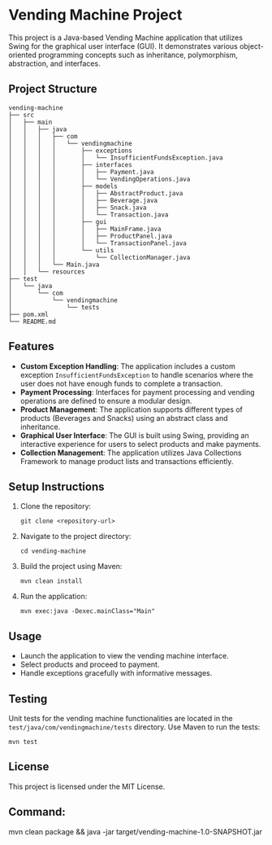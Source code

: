 # Vending Machine Project

This project is a Java-based Vending Machine application that utilizes Swing for the graphical user interface (GUI). It demonstrates various object-oriented programming concepts such as inheritance, polymorphism, abstraction, and interfaces.

## Project Structure

```
vending-machine
├── src
│   ├── main
│   │   ├── java
│   │   │   ├── com
│   │   │   │   └── vendingmachine
│   │   │   │       ├── exceptions
│   │   │   │       │   └── InsufficientFundsException.java
│   │   │   │       ├── interfaces
│   │   │   │       │   ├── Payment.java
│   │   │   │       │   └── VendingOperations.java
│   │   │   │       ├── models
│   │   │   │       │   ├── AbstractProduct.java
│   │   │   │       │   ├── Beverage.java
│   │   │   │       │   ├── Snack.java
│   │   │   │       │   └── Transaction.java
│   │   │   │       ├── gui
│   │   │   │       │   ├── MainFrame.java
│   │   │   │       │   ├── ProductPanel.java
│   │   │   │       │   └── TransactionPanel.java
│   │   │   │       └── utils
│   │   │   │           └── CollectionManager.java
│   │   │   └── Main.java
│   │   └── resources
├── test
│   └── java
│       └── com
│           └── vendingmachine
│               └── tests
├── pom.xml
└── README.md
```

## Features

- **Custom Exception Handling**: The application includes a custom exception `InsufficientFundsException` to handle scenarios where the user does not have enough funds to complete a transaction.
- **Payment Processing**: Interfaces for payment processing and vending operations are defined to ensure a modular design.
- **Product Management**: The application supports different types of products (Beverages and Snacks) using an abstract class and inheritance.
- **Graphical User Interface**: The GUI is built using Swing, providing an interactive experience for users to select products and make payments.
- **Collection Management**: The application utilizes Java Collections Framework to manage product lists and transactions efficiently.

## Setup Instructions

1. Clone the repository:
   ```
   git clone <repository-url>
   ```
2. Navigate to the project directory:
   ```
   cd vending-machine
   ```
3. Build the project using Maven:
   ```
   mvn clean install
   ```
4. Run the application:
   ```
   mvn exec:java -Dexec.mainClass="Main"
   ```

## Usage

- Launch the application to view the vending machine interface.
- Select products and proceed to payment.
- Handle exceptions gracefully with informative messages.

## Testing

Unit tests for the vending machine functionalities are located in the `test/java/com/vendingmachine/tests` directory. Use Maven to run the tests:

```
mvn test
```

## License

This project is licensed under the MIT License.

## Command:

mvn clean package && java -jar target/vending-machine-1.0-SNAPSHOT.jar
